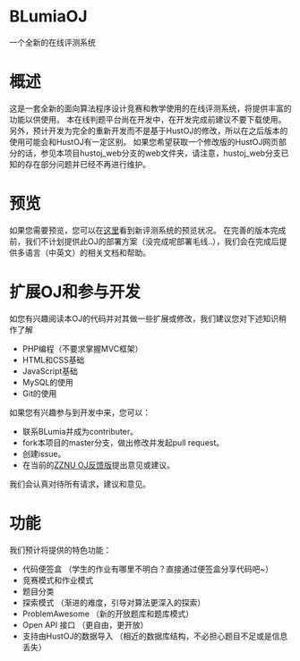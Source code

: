# BLumiaOJ

一个全新的在线评测系统

概述
===
这是一套全新的面向算法程序设计竞赛和教学使用的在线评测系统，将提供丰富的功能以供使用。
本在线判题平台尚在开发中，在开发完成前建议不要下载使用。另外，预计开发为完全的重新开发而不是基于HustOJ的修改，所以在之后版本的使用可能会和HustOJ有一定区别。
如果您希望获取一个修改版的HustOJ网页部分的话，参见本项目hustoj_web分支的web文件夹，请注意，hustoj_web分支已知的存在部分问题并已经不再进行维护。

预览
===
如果您需要预览，您可以在[这里](http://testbed.blumia.net/webframe/index.php)看到新评测系统的预览状况。
在完善的版本完成前，我们不计划提供此OJ的部署方案（没完成呢部署毛线..），我们会在完成后提供多语言（中英文）的相关文档和帮助。

扩展OJ和参与开发
===
如您有兴趣阅读本OJ的代码并对其做一些扩展或修改，我们建议您对下述知识稍作了解

* PHP编程（不要求掌握MVC框架）
* HTML和CSS基础
* JavaScript基础
* MySQL的使用
* Git的使用

如果您有兴趣参与到开发中来，您可以：

* 联系BLumia并成为contributer。
* fork本项目的master分支，做出修改并发起pull request。
* 创建issue。
* 在当前的[ZZNU OJ反馈版](http://acm.zznu.edu.cn/feedback.html)提出意见或建议。

我们会认真对待所有请求，建议和意见。

功能
===
我们预计将提供的特色功能：

* 代码便签盒 （学生的作业有哪里不明白？直接通过便签盒分享代码吧~）
* 竞赛模式和作业模式 
* 题目分类
* 探索模式 （渐进的难度，引导对算法更深入的探索）
* ProblemAwesome （新的开放题库和题库模式）
* Open API 接口 （更自由，更开放）
* 支持由HustOJ的数据导入 （相近的数据库结构，不必担心题目不足或是信息丢失）
